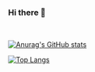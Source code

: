 ### Hi there 👋

<br />

[![Anurag's GitHub stats](https://github-readme-stats.vercel.app/api?username=carlos01amc&theme=dark)](https://github.com/anuraghazra/github-readme-stats)

[![Top Langs](https://github-readme-stats.vercel.app/api/top-langs/?username=carlos01amc&hide=jupyter%20notebook&layout=compact&theme=dark)](https://github.com/anuraghazra/github-readme-stats)
